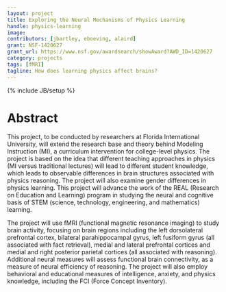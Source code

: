 ```yaml
---
layout: project
title: Exploring the Neural Mechanisms of Physics Learning
handle: physics-learning
image:
contributors: [jbartley, eboeving, alaird]
grant: NSF-1420627
grant_url: https://www.nsf.gov/awardsearch/showAward?AWD_ID=1420627
category: projects
tags: [fMRI]
tagline: How does learning physics affect brains?
---
```

{% include JB/setup %}

# Abstract

This project, to be conducted by researchers at Florida International University, will extend the research base and theory behind Modeling Instruction (MI), a curriculum intervention for college-level physics. The project is based on the idea that different teaching approaches in physics (MI versus traditional lectures) will lead to different student knowledge, which leads to observable differences in brain structures associated with physics reasoning. The project will also examine gender differences in physics learning. This project will advance the work of the REAL (Research on Education and Learning) program in studying the neural and cognitive basis of STEM (science, technology, engineering, and mathematics) learning.

The project will use fMRI (functional magnetic resonance imaging) to study brain activity, focusing on brain regions including the left dorsolateral prefrontal cortex, bilateral parahippocampal gyrus, left fusiform gyrus (all associated with fact retrieval), medial and lateral prefrontal cortices and medial and right posterior parietal cortices (all associated with reasoning). Additional neural measures will assess functional brain connectivity, as a measure of neural efficiency of reasoning. The project will also employ behavioral and educational measures of intelligence, anxiety, and physics knowledge, including the FCI (Force Concept Inventory).
